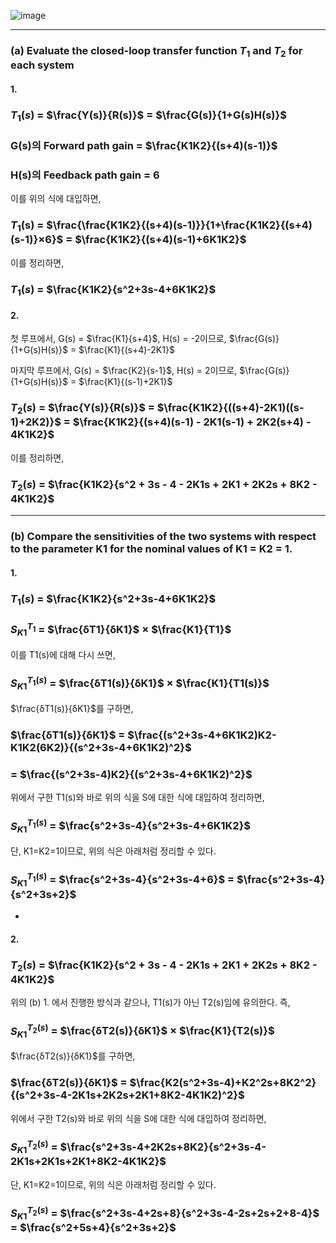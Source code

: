 ![image](https://github.com/moonsungang/homework-solution/assets/144924760/5b3990ab-1c3f-48b0-8313-5520b405e188)

---

### (a) Evaluate the closed-loop transfer function $T_1$ and $T_2$ for each system

#### 1.

### $T_1(s)$ = $\frac{Y(s)}{R(s)}$ = $\frac{G(s)}{1+G(s)H(s)}$

### G(s)의 Forward path gain = $\frac{K1K2}{(s+4)(s-1)}$  

### H(s)의 Feedback path gain = 6  

이를 위의 식에 대입하면,

### $T_1$(s) = $\frac{\frac{K1K2}{(s+4)(s-1)}}{1+\frac{K1K2}{(s+4)(s-1)}×6}$ = $\frac{K1K2}{(s+4)(s-1)+6K1K2}$

이를 정리하면,

### $T_1(s)$ = $\frac{K1K2}{s^2+3s-4+6K1K2}$


#### 2.

첫 루프에서, G(s) = $\frac{K1}{s+4}$, H(s) = -2이므로,
$\frac{G(s)}{1+G(s)H(s)}$ = $\frac{K1}{(s+4)-2K1}$

마지막 루프에서, G(s) = $\frac{K2}{s-1}$, H(s) = 2이므로,
$\frac{G(s)}{1+G(s)H(s)}$ = $\frac{K1}{(s-1)+2K1}$

### $T_2(s)$ = $\frac{Y(s)}{R(s)}$ = $\frac{K1K2}{((s+4)-2K1)((s-1)+2K2)}$ = $\frac{K1K2}{(s+4)(s-1) - 2K1(s-1) + 2K2(s+4) - 4K1K2}$

이를 정리하면,

### $T_2(s)$ = $\frac{K1K2}{s^2 + 3s - 4 - 2K1s + 2K1 + 2K2s + 8K2 - 4K1K2}$

---

### (b) Compare the sensitivities of the two systems with respect to the parameter K1 for the nominal values of K1 = K2 = 1.

#### 1.

### $T_1(s)$ = $\frac{K1K2}{s^2+3s-4+6K1K2}$

### $S^{T_1}_{K1}$ = $\frac{δT1}{δK1}$ × $\frac{K1}{T1}$

이를 T1(s)에 대해 다시 쓰면,
### $S^{T_1(s)}_{K1}$ = $\frac{δT1(s)}{δK1}$ × $\frac{K1}{T1(s)}$

$\frac{δT1(s)}{δK1}$를 구하면,

### $\frac{δT1(s)}{δK1}$ = $\frac{(s^2+3s-4+6K1K2)K2-K1K2(6K2)}{(s^2+3s-4+6K1K2)^2}$
###                      = $\frac{(s^2+3s-4)K2}{(s^2+3s-4+6K1K2)^2}$

위에서 구한 T1(s)와 바로 위의 식을 S에 대한 식에 대입하여 정리하면,

### $S^{T_1(s)}_{K1}$ = $\frac{s^2+3s-4}{s^2+3s-4+6K1K2}$

단, K1=K2=1이므로, 위의 식은 아래처럼 정리할 수 있다.

### $S^{T_1(s)}_{K1}$ = $\frac{s^2+3s-4}{s^2+3s-4+6}$ = $\frac{s^2+3s-4}{s^2+3s+2}$

*

#### 2.

### $T_2(s)$ = $\frac{K1K2}{s^2 + 3s - 4 - 2K1s + 2K1 + 2K2s + 8K2 - 4K1K2}$

위의 (b) 1. 에서 진행한 방식과 같으나, T1(s)가 아닌 T2(s)임에 유의한다. 즉,

### $S^{T_2(s)}_{K1}$ = $\frac{δT2(s)}{δK1}$ × $\frac{K1}{T2(s)}$

$\frac{δT2(s)}{δK1}$를 구하면,

### $\frac{δT2(s)}{δK1}$ = $\frac{K2(s^2+3s-4)+K2^2s+8K2^2}{(s^2+3s-4-2K1s+2K2s+2K1+8K2-4K1K2)^2}$

위에서 구한 T2(s)와 바로 위의 식을 S에 대한 식에 대입하여 정리하면,

### $S^{T_2(s)}_{K1}$ = $\frac{s^2+3s-4+2K2s+8K2}{s^2+3s-4-2K1s+2K1s+2K1+8K2-4K1K2}$

단, K1=K2=1이므로, 위의 식은 아래처럼 정리할 수 있다.

### $S^{T_2(s)}_{K1}$ = $\frac{s^2+3s-4+2s+8}{s^2+3s-4-2s+2s+2+8-4}$ = $\frac{s^2+5s+4}{s^2+3s+2}$

